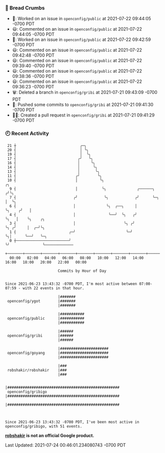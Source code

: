 ### 🍞 Bread Crumbs

 * 👀: Worked on an issue in `openconfig/public` at 2021-07-22 09:44:05 -0700 PDT
 * 😃: Commented on an issue in `openconfig/public` at 2021-07-22 09:44:05 -0700 PDT
 * 👀: Worked on an issue in `openconfig/public` at 2021-07-22 09:42:59 -0700 PDT
 * 😃: Commented on an issue in `openconfig/public` at 2021-07-22 09:42:48 -0700 PDT
 * 😃: Commented on an issue in `openconfig/public` at 2021-07-22 09:39:40 -0700 PDT
 * 😃: Commented on an issue in `openconfig/public` at 2021-07-22 09:38:36 -0700 PDT
 * 😃: Commented on an issue in `openconfig/public` at 2021-07-22 09:36:23 -0700 PDT
 * 🗑: Deleted a branch in `openconfig/gribi` at 2021-07-21 09:43:09 -0700 PDT
 * 🚢: Pushed some commits to `openconfig/gribi` at 2021-07-21 09:41:30 -0700 PDT
 * ✍🏼: Created a pull request in `openconfig/gribi` at 2021-07-21 09:41:29 -0700 PDT

### 🕘 Recent Activity
```
 21 ┼                             ╭─╮
 20 ┤                             │ ╰╮
 19 ┤                             │  ╰╮
 17 ┤                            ╭╯   ╰╮
 16 ┤                            │     ╰╮
 14 ┤                            │      ╰╮
 13 ┤                            │       ╰╮
 11 ┤                           ╭╯        ╰╮
 10 ┤                           │          ╰╮                                ╭╮
  9 ┤                           │           ╰╮              ╭──────╮        ╭╯╰╮
  7 ┤                          ╭╯            ╰╮            ╭╯      ╰─╮      │  ╰╮
  6 ┤                          │              ╰╮  ╭──╮     │         ╰╮    ╭╯   │
  4 ┤                          │               ╰──╯  ╰╮   ╭╯          ╰╮   │    ╰╮    ╭╮
  3 ┤                          │                      ╰╮ ╭╯            ╰╮ ╭╯     │  ╭─╯╰╮
  1 ┤                        ╭─╯                       ╰─╯              ╰╮│      ╰──╯   ╰─╮
  0 ┼────────────────────────╯                                           ╰╯               ╰─────────────
    +───────+───────+───────+───────+───────+───────+───────+───────+───────+───────+───────+───────+────
  00:00   02:00   04:00   06:00   08:00   10:00   12:00   14:00   16:00   18:00   20:00   22:00   00:00   

						Commits by Hour of Day


Since 2021-06-23 13:43:32 -0700 PDT, I'm most active between 07:00-07:59 - with 22 events in that hour.

```



```
                        |#######
 openconfig/ygot        |#######
                        |#######

                        |###########
 openconfig/public      |###########
                        |###########

                        |######
 openconfig/gribi       |######
                        |######

                        |######################
 openconfig/goyang      |######################
                        |######################

                        |###
 robshakir/robshakir    |###
                        |###

                        |###################################################
 openconfig/gribigo     |###################################################
                        |###################################################



Since 2021-06-23 13:43:32 -0700 PDT, I've been most active in openconfig/gribigo, with 51 events.

```
**[robshakir](mailto:robjs@google.com) is not an official Google product.**  


Last Updated: 2021-07-24 00:46:01.234080743 -0700 PDT
